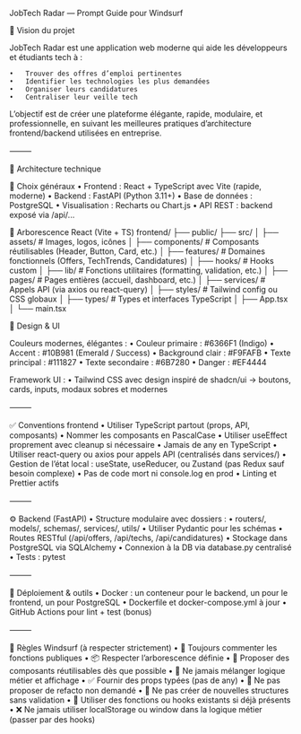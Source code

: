 JobTech Radar — Prompt Guide pour Windsurf

🎯 Vision du projet

JobTech Radar est une application web moderne qui aide les développeurs et étudiants tech à :

	•	Trouver des offres d’emploi pertinentes
	•	Identifier les technologies les plus demandées
	•	Organiser leurs candidatures
	•	Centraliser leur veille tech

L’objectif est de créer une plateforme élégante, rapide, modulaire, et professionnelle, en suivant les meilleures pratiques d’architecture frontend/backend utilisées en entreprise.

⸻

🧱 Architecture technique

🧭 Choix généraux
	•	Frontend : React + TypeScript avec Vite (rapide, moderne)
	•	Backend : FastAPI (Python 3.11+)
	•	Base de données : PostgreSQL
	•	Visualisation : Recharts ou Chart.js
	•	API REST : backend exposé via /api/...


📁 Arborescence React (Vite + TS)
frontend/
├── public/
├── src/
│   ├── assets/              # Images, logos, icônes
│   ├── components/          # Composants réutilisables (Header, Button, Card, etc.)
│   ├── features/            # Domaines fonctionnels (Offers, TechTrends, Candidatures)
│   ├── hooks/               # Hooks custom
│   ├── lib/                 # Fonctions utilitaires (formatting, validation, etc.)
│   ├── pages/               # Pages entières (accueil, dashboard, etc.)
│   ├── services/            # Appels API (via axios ou react-query)
│   ├── styles/              # Tailwind config ou CSS globaux
│   ├── types/               # Types et interfaces TypeScript
│   ├── App.tsx
│   └── main.tsx

🎨 Design & UI

Couleurs modernes, élégantes :
	•	Couleur primaire : #6366F1 (Indigo)
	•	Accent : #10B981 (Emerald / Success)
	•	Background clair : #F9FAFB
	•	Texte principal : #111827
	•	Texte secondaire : #6B7280
	•	Danger : #EF4444

Framework UI :
	•	Tailwind CSS avec design inspiré de shadcn/ui
→ boutons, cards, inputs, modaux sobres et modernes

⸻

✅ Conventions frontend
	•	Utiliser TypeScript partout (props, API, composants)
	•	Nommer les composants en PascalCase
	•	Utiliser useEffect proprement avec cleanup si nécessaire
	•	Jamais de any en TypeScript
	•	Utiliser react-query ou axios pour appels API (centralisés dans services/)
	•	Gestion de l’état local : useState, useReducer, ou Zustand (pas Redux sauf besoin complexe)
	•	Pas de code mort ni console.log en prod
	•	Linting et Prettier actifs

⸻

⚙️ Backend (FastAPI)
	•	Structure modulaire avec dossiers :
	•	routers/, models/, schemas/, services/, utils/
	•	Utiliser Pydantic pour les schémas
	•	Routes RESTful (/api/offers, /api/techs, /api/candidatures)
	•	Stockage dans PostgreSQL via SQLAlchemy
	•	Connexion à la DB via database.py centralisé
	•	Tests : pytest

⸻

🚀 Déploiement & outils
	•	Docker : un conteneur pour le backend, un pour le frontend, un pour PostgreSQL
	•	Dockerfile et docker-compose.yml à jour
	•	GitHub Actions pour lint + test (bonus)

⸻

🧪 Règles Windsurf (à respecter strictement)
	•	💬 Toujours commenter les fonctions publiques
	•	📦 Respecter l’arborescence définie
	•	📐 Proposer des composants réutilisables dès que possible
	•	🧼 Ne jamais mélanger logique métier et affichage
	•	✅ Fournir des props typées (pas de any)
	•	🧠 Ne pas proposer de refacto non demandé
	•	🧱 Ne pas créer de nouvelles structures sans validation
	•	🔁 Utiliser des fonctions ou hooks existants si déjà présents
	•	❌ Ne jamais utiliser localStorage ou window dans la logique métier (passer par des hooks)